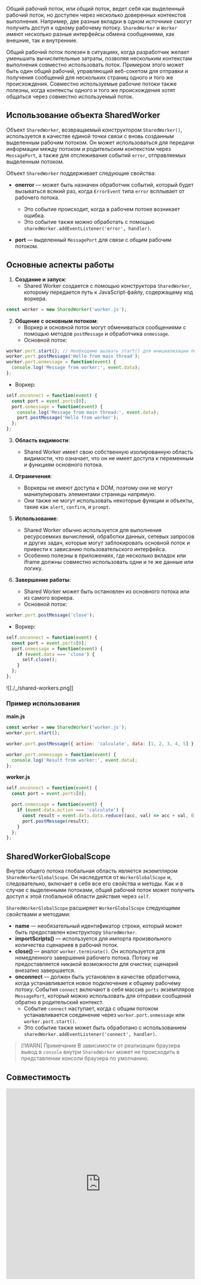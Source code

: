 Общий рабочий поток, или общий поток, ведет себя как выделенный рабочий поток, но доступен через несколько доверенных контекстов выполнения. Например, две разные вкладки в одном источнике смогут получить доступ к одному рабочему потоку. `SharedWorker` и `Worker` имеют несколько разные интерфейсы обмена сообщениями, как внешние, так и внутренние.

Общий рабочий поток полезен в ситуациях, когда разработчик желает уменьшить вычислительные затраты, позволяя нескольким контекстам выполнения совместно использовать поток. Примером этого может быть один общий рабочий, управляющий веб-сокетом для отправки и получения сообщений для нескольких страниц одного и того же происхождения. Совместно используемые рабочие потоки также полезны, когда контексты одного и того же происхождения хотят общаться через совместно используемый поток.

## Использование объекта SharedWorker

Объект `SharedWorker`, возвращаемый конструктором `SharedWorker()`, используется в качестве единой точки связи с вновь созданным выделенным рабочим потоком. Он может использоваться для передачи информации между потоком и родительским контекстом через `MessagePort`, а также для отслеживания событий `error`, отправляемых выделенным потоком.

Объект `SharedWorker` поддерживает следующие свойства:

- **onerror** — может быть назначен обработчик событий, который будет вызываться всякий раз, когда `ErrorEvent` типа `error` всплывает от рабочего потока.
  - Это событие происходит, когда в рабочем потоке возникает ошибка.
  - Это событие также можно обработать с помощью `sharedWorker.addEventListener('error', handler)`.

- **port** — выделенный `MessagePort` для связи с общим рабочим потоком.


## Основные аспекты работы

1. **Создание и запуск**:
   - Shared Worker создается с помощью конструктора `SharedWorker`, которому передается путь к JavaScript-файлу, содержащему код воркера.
```javascript
const worker = new SharedWorker('worker.js');
```

2. **Общение с основным потоком**:
   - Воркер и основной поток могут обмениваться сообщениями с помощью методов `postMessage` и обработчика `onmessage`.
   - Основной поток:
 ```javascript
 worker.port.start(); // Необходимо вызвать start() для инициализации порта
 worker.port.postMessage('Hello from main thread');
 worker.port.onmessage = function(event) {
   console.log('Message from worker:', event.data);
 };
 ```
   - Воркер:
 ```javascript
 self.onconnect = function(event) {
   const port = event.ports[0];
   port.onmessage = function(event) {
	 console.log('Message from main thread:', event.data);
	 port.postMessage('Hello from worker');
   };
 };
 ```

3. **Область видимости**:
   - Shared Worker имеет свою собственную изолированную область видимости, что означает, что он не имеет доступа к переменным и функциям основного потока.

4. **Ограничения**:
   - Воркеры не имеют доступа к DOM, поэтому они не могут манипулировать элементами страницы напрямую.
   - Они также не могут использовать некоторые функции и объекты, такие как `alert`, `confirm`, и `prompt`.

5. **Использование**:
   - Shared Worker обычно используется для выполнения ресурсоемких вычислений, обработки данных, сетевых запросов и других задач, которые могут заблокировать основной поток и привести к зависанию пользовательского интерфейса.
   - Особенно полезны в приложениях, где несколько вкладок или iframe должны совместно использовать одни и те же данные или логику.

6. **Завершение работы**:
   - Shared Worker может быть остановлен из основного потока или из самого воркера.
   - Основной поток:
 ```javascript
 worker.port.postMessage('close');
 ```
   - Воркер:
 ```javascript
 self.onconnect = function(event) {
   const port = event.ports[0];
   port.onmessage = function(event) {
	 if (event.data === 'close') {
	   self.close();
	 }
   };
 };
 ```

![[./_/shared-workers.png]]

### Пример использования

**main.js**
```javascript
const worker = new SharedWorker('worker.js');
worker.port.start();

worker.port.postMessage({ action: 'calculate', data: [1, 2, 3, 4, 5] });

worker.port.onmessage = function(event) {
  console.log('Result from worker:', event.data);
};
```

**worker.js**
```javascript
self.onconnect = function(event) {
  const port = event.ports[0];

  port.onmessage = function(event) {
    if (event.data.action === 'calculate') {
      const result = event.data.data.reduce((acc, val) => acc + val, 0);
      port.postMessage(result);
    }
  };
};
```

## SharedWorkerGlobalScope

Внутри общего потока глобальная область является экземпляром `SharedWorkerGlobalScope`. Он наследуется от `WorkerGlobalScope` и, следовательно, включает в себя все его свойства и методы. Как и в случае с выделенными потоками, общий рабочий поток может получить доступ к этой глобальной области действия через `self`.

`SharedWorkerGlobalScope` расширяет `WorkerGlobalScope` следующими свойствами и методами:

- **name** — необязательный идентификатор строки, который может быть предоставлен конструктору `SharedWorker`.
- **importScripts()** — используется для импорта произвольного количества сценариев в рабочий поток.
- **close()** — аналог `worker.terminate()`. Он используется для немедленного завершения рабочего потока. Потоку не предоставляется никакой возможности для очистки; сценарий внезапно завершается.
- **onconnect** — должен быть установлен в качестве обработчика, когда устанавливается новое подключение к общему рабочему потоку. События `connect` включают в себя массив `ports` экземпляров `MessagePort`, который можно использовать для отправки сообщений обратно в родительский контекст.
  - Событие `connect` наступает, когда с общим потоком устанавливается соединение через `worker.port.onmessage` или `worker.port.start()`.
  - Это событие также может быть обработано с использованием `sharedWorker.addEventListener('connect', handler)`.

> [!WARN] Примечание
> В зависимости от реализации браузера вывод в `console` внутри `SharedWorker` может не происходить в представлении консоли браузера по умолчанию.

## Совместимость

<iframe src="https://caniuse.bitsofco.de/embed/index.html?feat=sharedworkers" frameborder="0" width="100%" height="510px"></iframe>
